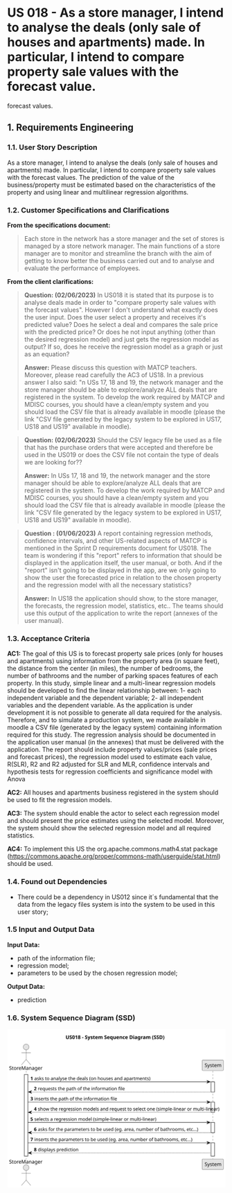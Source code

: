 # US 018 - As a store manager, I intend to analyse the deals (only sale of houses and apartments) made. In particular, I intend to compare property sale values with the forecast value.
forecast values.

## 1. Requirements Engineering


### 1.1. User Story Description


As a store manager, I intend to analyse the deals (only sale of houses and
apartments) made. In particular, I intend to compare property sale values with the
forecast values. The prediction of the value of the business/property must be
estimated based on the characteristics of the property and using linear and
multilinear regression algorithms.

### 1.2. Customer Specifications and Clarifications 


**From the specifications document:**

> Each store in the network has a store manager and the set of stores is managed by a store network
manager. The main functions of a store manager are to monitor and streamline the branch with the
aim of getting to know better the business carried out and to analyse and evaluate the performance
of employees.


**From the client clarifications:**

> **Question: (02/06/2023)**  In US018 it is stated that its purpose is to analyse deals made in order to "compare property sale values with the forecast values". However I don't understand what exactly does the user input. Does the user select a property and receives it's predicted value? Does he select a deal and compares the sale price with the predicted price? Or does he not input anything (other than the desired regression model) and just gets the regression model as output? If so, does he receive the regression model as a graph or just as an equation?
>  
> **Answer:** Please discuss this question with MATCP teachers. Moreover, please read carefully the AC3 of US18.
In a previous answer I also said:
"n USs 17, 18 and 19, the network manager and the store manager should be able to explore/analyze ALL deals that are registered in the system.
To develop the work required by MATCP and MDISC courses, you should have a clean/empty system and you should load the CSV file that is already available in moodle (please the link "CSV file generated by the legacy system to be explored in US17, US18 and US19" available in moodle).

> **Question: (02/06/2023)** Should the CSV legacy file be used as a file that has the purchase orders that were accepted and therefore be used in the US019 or does the CSV file not contain the type of deals we are looking for??
>  
> **Answer:** In USs 17, 18 and 19, the network manager and the store manager should be able to explore/analyze ALL deals that are registered in the system.
To develop the work required by MATCP and MDISC courses, you should have a clean/empty system and you should load the CSV file that is already available in moodle (please the link "CSV file generated by the legacy system to be explored in US17, US18 and US19" available in moodle).


> **Question : (01/06/2023)** A report containing regression methods, confidence intervals, and other US-related aspects of MATCP is mentioned in the Sprint D requirements document for US018. The team is wondering if this "report" refers to information that should be displayed in the application itself, the user manual, or both. And if the "report" isn't going to be displayed in the app, are we only going to show the user the forecasted price in relation to the chosen property and the regression model with all the necessary statistics?
> 
> **Answer:** In US18 the application should show, to the store manager, the forecasts, the regression model, statistics, etc.. The teams should use this output of the application to write the report (annexes of the user manual).

### 1.3. Acceptance Criteria

**AC1:** The goal of this US is to forecast property sale prices (only for houses and
apartments) using information from the property area (in square feet), the
distance from the center (in miles), the number of bedrooms, the number of
bathrooms and the number of parking spaces features of each property. In this
study, simple linear and a multi-linear regression models should be developed to
find the linear relationship between: 1- each independent variable and the
dependent variable; 2- all independent variables and the dependent variable. As
the application is under development it is not possible to generate all data
required for the analysis. Therefore, and to simulate a production system, we
made available in moodle a CSV file (generated by the legacy system) containing
information required for this study. The regression analysis should be
documented in the application user manual (in the annexes) that must be
delivered with the application. The report should include property values/prices
(sale prices and forecast prices), the regression model used to estimate each
value, R(SLR), R2 and R2 adjusted for SLR and MLR, confidence intervals and
hypothesis tests for regression coefficients and significance model with Anova


**AC2:** All houses and apartments business registered in the system should be used
to fit the regression models.


**AC3:** The system should enable the actor to select each regression model and
should present the price estimates using the selected model. Moreover, the
system should show the selected regression model and all required statistics.

**AC4:** To implement this US the org.apache.commons.math4.stat package
(https://commons.apache.org/proper/commons-math/userguide/stat.html)
should be used.

### 1.4. Found out Dependencies

* There could be a dependency in US012 since it´s fundamental that the data from the legacy files system is into the system to be used in this user story;

### 1.5 Input and Output Data


**Input Data:**

* path of the information file;
* regression model;
* parameters to be used by the chosen regression model;

**Output Data:**

* prediction 

### 1.6. System Sequence Diagram (SSD)

![System Sequence Diagram](svg/us018-system-sequence-diagram.svg)